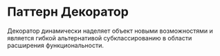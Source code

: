 # Паттерн Декоратор

Декоратор динамически наделяет объект новыми возможностями и является гибкой альтернативой субклассированию в 
области расширения функциональности.